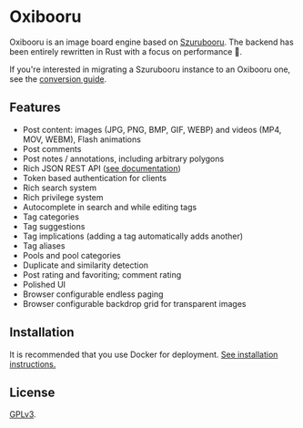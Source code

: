 # Oxibooru

Oxibooru is an image board engine based on [Szurubooru](https://github.com/rr-/szurubooru).
The backend has been entirely rewritten in Rust with a focus on performance 🚀.

If you're interested in migrating a Szurubooru instance to an Oxibooru one, see the
[conversion guide](doc/CONVERSION.md).

## Features

- Post content: images (JPG, PNG, BMP, GIF, WEBP) and videos (MP4, MOV, WEBM), Flash animations
- Post comments
- Post notes / annotations, including arbitrary polygons
- Rich JSON REST API ([see documentation](doc/API.md))
- Token based authentication for clients
- Rich search system
- Rich privilege system
- Autocomplete in search and while editing tags
- Tag categories
- Tag suggestions
- Tag implications (adding a tag automatically adds another)
- Tag aliases
- Pools and pool categories
- Duplicate and similarity detection
- Post rating and favoriting; comment rating
- Polished UI
- Browser configurable endless paging
- Browser configurable backdrop grid for transparent images

## Installation

It is recommended that you use Docker for deployment.
[See installation instructions.](doc/INSTALL.md)

## License

[GPLv3](LICENSE.md).
